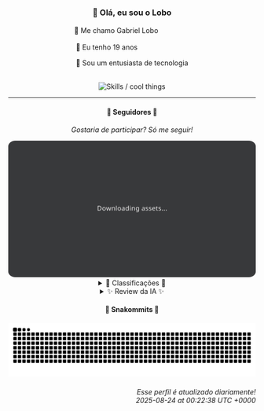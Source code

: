 <div align="center">
  <h3>👋 Olá, eu sou o Lobo</h3>
  
  <p>🐺 Me chamo Gabriel Loboㅤㅤㅤㅤㅤ</p>
  <p>🧔 Eu tenho 19 anosㅤㅤㅤㅤㅤㅤㅤㅤ</p>
  <p>🧠 Sou um entusiasta de tecnologia</p>

  <br/>

  <img width="600" alt="Skills / cool things" src="https://skills-icons.vercel.app/api/icons?i=python,md,html,css,js,github,git,vscode,linux,node,ts,sass,react,vite,vercel,lottie,ionic,capacitor,zustand,framer,firebase,arduino,godot,tailwind,shadcnui,lucide,zorinos,pnpm,reactnative&perline=14" />
</div>

<hr />

<div align="center">
    <h4>👤 Seguidores 👤</h4>
    <p><i>Gostaria de participar? Só me seguir!</i></p>
    <img width="600" src=".github/assets/cards/top3.svg" alt="Top 3 followers contributors (monthly)" />
    <details>
    <summary>🏅 Classificações 🏅</summary>
    <br/>
    <table>
        <thead>
            <tr align="center">
                <th>Posição</th>
                <th>Seguidor</th>
                <th>Contribuições</th>
            </tr>
        </thead>
        <tbody>
            <tr align="center">
                <td>1°</td>
                <td><a href="https://github.com/EvertonMJunior">Everton Marcelino Jr.</a></td>
                <td>159 ctr.</td>
            </tr>
            <tr align="center">
                <td>2°</td>
                <td><a href="https://github.com/wTechnoo">Cézar</a></td>
                <td>143 ctr.</td>
            </tr>
            <tr align="center">
                <td>3°</td>
                <td><a href="https://github.com/felipegueller">Felipe Gueller</a></td>
                <td>136 ctr.</td>
            </tr>
            <tr align="center">
                <td>4°</td>
                <td><a href="https://github.com/RafaZeero">Rafael Lima de Morais</a></td>
                <td>112 ctr.</td>
            </tr>
            <tr align="center">
                <td>5°</td>
                <td><a href="https://github.com/danko-nobre">Danilo Nobre</a></td>
                <td>100 ctr.</td>
            </tr>
            <tr align="center">
                <td>6°</td>
                <td><a href="https://github.com/jeanfbrito">Jean Brito</a></td>
                <td>57 ctr.</td>
            </tr>
            <tr align="center">
                <td>7°</td>
                <td><a href="https://github.com/DeividSouSan">Deivid Souza Santana</a></td>
                <td>50 ctr.</td>
            </tr>
            <tr align="center">
                <td>8°</td>
                <td><a href="https://github.com/TopTrenDev">TopTrenDev</a></td>
                <td>40 ctr.</td>
            </tr>
            <tr align="center">
                <td>9°</td>
                <td><a href="https://github.com/NeWBoX22">NeWBoX22</a></td>
                <td>37 ctr.</td>
            </tr>
            <tr align="center">
                <td>10°</td>
                <td><a href="https://github.com/GabrielCarvalhoSouza">Gabriel Carvalho</a></td>
                <td>31 ctr.</td>
            </tr>
        </tbody>
    </table>
    </details>
    <details>
    <summary>✨ Review da IA ✨</summary>
    <br/>
    <div align="justify"><p><b>Everton Marcelino Jr.</b>, com 159 contribuições, você está liderando o ranking. Parabéns por contribuir para o TypeORM, um projeto com mais de 35 mil estrelas. Mas, sério, um authenticator-middleware em 2025? Já não inventaram algo melhor?</p>
<p><b>Cézar</b>, 143 contribuições e nenhum repositório recente para espiar? Está escondendo o jogo ou só está contribuindo em projetos secretos do governo? A gente sabe que .NET é coisa séria, mas nem tanto, né?</p>
<p><b>Felipe Gueller</b>, com 136 contribuições e um repositório de "componentes HTML diversos"? Isso soa como a gaveta de bugigangas do mundo do desenvolvimento. Mas ei, pelo menos você está organizando suas tranqueiras!</p>
<p><b>Rafael Lima de Morais</b>, 112 contribuições e um "desires" CLI? Espero que seus desejos sejam mais ambiciosos que automatizar listas de compras. E um fork de um projeto chamado "CL4R1T4S"? Parece que alguém está tentando decifrar os segredos da IA... ou só está curioso demais.</p>
<p><b>Danilo Nobre</b>, 100 contribuições! Vejo que você é um homem de muitos talentos: full-stack, game dev e entusiasta 3D. Mas, sinceramente, um fork de um addon para Blender chamado "coa_tools2"? Espero que esteja fazendo algo mais emocionante do que animações de recorte.</p>
<p><b>Jean Brito</b>, 57 contribuições. Rocket.Chat é legal, mas um Dockerfile para instalar um servidor de jogo? Isso é como usar um canhão para matar uma formiga. Mas ei, pelo menos você está preparado para o apocalipse gamer.</p>
<p><b>Deivid Souza Santana</b>, 50 contribuições. Um website para organizar tarefas feito em Flask? Que original! E um projeto para baixar receitas do Portal da Transparência? Espero que esteja usando isso para algo mais interessante do que cozinhar.</p>
<p><b>TopTrenDev</b>, com 40 contribuições, vejo que você está mergulhado no mundo blockchain. Solana, Bitcoin, Ethereum... Parece que alguém está tentando ficar rico rapidamente. Mas não se esqueça dos mortais, ok?</p>
<p><b>NeWBoX22</b>, 37 contribuições. Um aplicativo para baixar vídeos do YouTube? Em 2025? Sério? Espero que pelo menos esteja baixando conteúdo educativo e não vídeos de gatinhos.</p>
<p><b>Gabriel Carvalho</b>, 31 contribuições. Um "content_sumarizer"? Que conveniente! Imagino que você use isso para ler os resumos dos outros e parecer inteligente. E "data_structures"? Espero que esteja usando isso para algo mais útil do que listas de compras.</p>
<p><b>Filipe Deschamps</b>, 30 contribuições. Ah, o guru da programação! Dotfiles, Doom fire algorithm, e um parser de Google Docs? Parece que alguém está tentando automatizar a própria vida. Mas ei, pelo menos você tem um curso para vender.</p>
</div>
    </details>
</div>

<div align="center">
  <h4>🐍 Snakommits 🐍</h4>
    <picture>
      <source media="(prefers-color-scheme: dark)" srcset="https://raw.githubusercontent.com/Lobooooooo14/Lobooooooo14/snake-output/snake-dark.svg">
      <source media="(prefers-color-scheme: light)" srcset="https://raw.githubusercontent.com/Lobooooooo14/Lobooooooo14/snake-output/snake-light.svg">
      <img alt="github contribution grid snake animation" src="https://raw.githubusercontent.com/Lobooooooo14/Lobooooooo14/snake-output/snake-light.svg">
    </picture>
</div>

<h6 align="right">
  Esse perfil é atualizado diariamente!<br/> <i>2025-08-24 at 00:22:38 UTC +0000</i>
<h6>